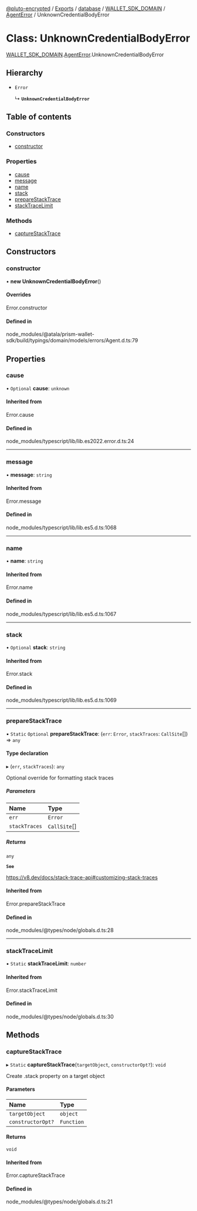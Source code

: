 [@pluto-encrypted](../README.md) / [Exports](../modules.md) / [database](../modules/database-1.md) / [WALLET\_SDK\_DOMAIN](../modules/database-1.WALLET_SDK_DOMAIN.md) / [AgentError](../modules/database-1.WALLET_SDK_DOMAIN.AgentError.md) / UnknownCredentialBodyError

# Class: UnknownCredentialBodyError

[WALLET\_SDK\_DOMAIN](../modules/database-1.WALLET_SDK_DOMAIN.md).[AgentError](../modules/database-1.WALLET_SDK_DOMAIN.AgentError.md).UnknownCredentialBodyError

## Hierarchy

- `Error`

  ↳ **`UnknownCredentialBodyError`**

## Table of contents

### Constructors

- [constructor](database-1.WALLET_SDK_DOMAIN.AgentError.UnknownCredentialBodyError.md#constructor)

### Properties

- [cause](database-1.WALLET_SDK_DOMAIN.AgentError.UnknownCredentialBodyError.md#cause)
- [message](database-1.WALLET_SDK_DOMAIN.AgentError.UnknownCredentialBodyError.md#message)
- [name](database-1.WALLET_SDK_DOMAIN.AgentError.UnknownCredentialBodyError.md#name)
- [stack](database-1.WALLET_SDK_DOMAIN.AgentError.UnknownCredentialBodyError.md#stack)
- [prepareStackTrace](database-1.WALLET_SDK_DOMAIN.AgentError.UnknownCredentialBodyError.md#preparestacktrace)
- [stackTraceLimit](database-1.WALLET_SDK_DOMAIN.AgentError.UnknownCredentialBodyError.md#stacktracelimit)

### Methods

- [captureStackTrace](database-1.WALLET_SDK_DOMAIN.AgentError.UnknownCredentialBodyError.md#capturestacktrace)

## Constructors

### constructor

• **new UnknownCredentialBodyError**()

#### Overrides

Error.constructor

#### Defined in

node_modules/@atala/prism-wallet-sdk/build/typings/domain/models/errors/Agent.d.ts:79

## Properties

### cause

• `Optional` **cause**: `unknown`

#### Inherited from

Error.cause

#### Defined in

node_modules/typescript/lib/lib.es2022.error.d.ts:24

___

### message

• **message**: `string`

#### Inherited from

Error.message

#### Defined in

node_modules/typescript/lib/lib.es5.d.ts:1068

___

### name

• **name**: `string`

#### Inherited from

Error.name

#### Defined in

node_modules/typescript/lib/lib.es5.d.ts:1067

___

### stack

• `Optional` **stack**: `string`

#### Inherited from

Error.stack

#### Defined in

node_modules/typescript/lib/lib.es5.d.ts:1069

___

### prepareStackTrace

▪ `Static` `Optional` **prepareStackTrace**: (`err`: `Error`, `stackTraces`: `CallSite`[]) => `any`

#### Type declaration

▸ (`err`, `stackTraces`): `any`

Optional override for formatting stack traces

##### Parameters

| Name | Type |
| :------ | :------ |
| `err` | `Error` |
| `stackTraces` | `CallSite`[] |

##### Returns

`any`

**`See`**

https://v8.dev/docs/stack-trace-api#customizing-stack-traces

#### Inherited from

Error.prepareStackTrace

#### Defined in

node_modules/@types/node/globals.d.ts:28

___

### stackTraceLimit

▪ `Static` **stackTraceLimit**: `number`

#### Inherited from

Error.stackTraceLimit

#### Defined in

node_modules/@types/node/globals.d.ts:30

## Methods

### captureStackTrace

▸ `Static` **captureStackTrace**(`targetObject`, `constructorOpt?`): `void`

Create .stack property on a target object

#### Parameters

| Name | Type |
| :------ | :------ |
| `targetObject` | `object` |
| `constructorOpt?` | `Function` |

#### Returns

`void`

#### Inherited from

Error.captureStackTrace

#### Defined in

node_modules/@types/node/globals.d.ts:21
